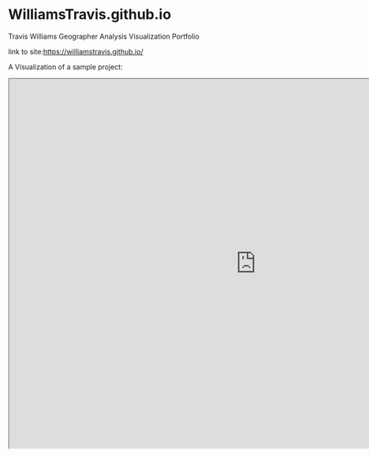 # WilliamsTravis.github.io
Travis Williams
Geographer
Analysis Visualization Portfolio

link to site:https://williamstravis.github.io/

A Visualization of a sample project: 

<iframe src="https://www.prfusdm.com" scrolling="yes" height="750" width="1000"></iframe>
